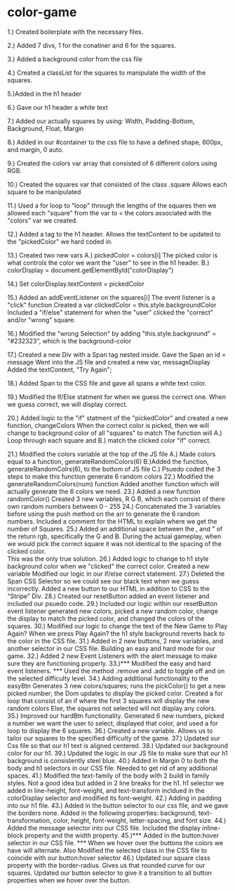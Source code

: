 # color-game

1.) Created boilerplate with the necessary files.

2.) Added 7 divs, 1 for the conatiner and 6 for the squares.

3.) Added a background color from the css file

4.) Created a classList for the squares to manipulate the width of the squares.

5.)Added in the h1 header

6.) Gave our h1 header a white text

7.) Added our actually squares by using:
    Width, Padding-Bottom, Background, Float, Margin

8.) Added in our #container to the css file to have a defined shape, 600px, and margin, 0 auto.

9.) Created the colors var array that consisted of 6 different colors using RGB.

10.) Created the squares var that consisted of the class .square
    Allows each square to be manipulated

11.) Used a for loop to "loop" through the lengths of the squares then we allowed each "square" from the var to = the colors associated with the "colors" var we created.

12.) Added a <span> tag to the h1 header.
    Allows the textContent to be updated to the "pickedColor" we hard coded in.

13.) Created two new vars
    A.) pickedColor = colors[i]
        The picked color is what controls the color we want the "user" to see in the h1 header.
    B.) colorDisplay = document.getElementById("colorDisplay")

14.) Set colorDisplay.textContent = pickedColor

15.) Added an addEventListener on the squares[i]
    The event listener is a "click" function
    Created a var clickedColor = this.style.backgroundColor
    Included a "if/else" statement for when the "user" clicked the "correct" and/or "wrong" square.

16.) Modified the "wrong Selection" by adding "this.style.background" = "#232323", which is the background-color

17.) Created a new Div with a Span tag nested inside.
    Gave the Span an id = message
    Went into the JS file and created  a new var, messageDisplay
    Added the textContent, "Try Again";

18.) Added Span to the CSS file and gave all spans a white text color.

19.) Modified the If/Else statment for when we guess the correct one.
    When we guess correct, we will display correct.

20.) Added logic to the "if" statment of the "pickedColor" and created a new function, changeColors
    When the correct color is picked, then we will change to background color of all "squares" to match
    The function will A.) Loop through each square and B.) match the clicked color "if" correct.

21.) Modified the colors variable at the top of the JS file
    A.) Made colors equal to a function, generateRandomColors(6)
    B.)Added the function, generateRandomColrs(6), to the bottom of JS file
    C.) Psuedo coded the 3 steps to make this function generate 6 random colors
22.) Modified the generateRandomColors(num) function
    Added another function which will actually generate the 6 colors we need.
23.) Added a new function randomColor()
    Created 3 new variables, R G B, which each consist of there own random numbers between 0 - 255
24.) Concatenated the 3 variables before using the push method on the arr to generate the 6 random numbers.
    Included a comment for the HTML to explain where we get the number of Squares.
25.) Added an additional space between the , and " of the return rgb, specifically the G and B.
    During the actual gameplay, when we would pick the correct square it was not identical to the spacing of the clicked color.  
    This was the only true solution.
26.) Added logic to change to h1 style background color when we "clicked" the correct color.
    Created a new variable
    Modified our logic in our if/else correct statement.
27.) Deleted the Span CSS Selector so we could see our black text when we guess incorrectly.
    Added a new button to our HTML in addition to CSS to the "Stripe" Div.
28.) Created our resetButton
    added an event listener and included our psuedo code.
29.) Included our logic within our resetButton event listener
    generated new colors, picked a new random color, change the display to match the picked color, and changed the colors of the squares.
30.) Modified our logic to change the text of the New Game to Play Again?
    When we press Play Again? the h1 style background reverts back to the color in the CSS file.
31.) Added in 2 new buttons, 2 new variables, and another selector in our CSS file.
    Building an easy and hard mode for our game.
32.) Added 2 new Event Listeners with the alert message to make sure they are functioning properly.
33.)*** Modified the easy and hard event listeners. ***
    Used the method .remove and .add to toggle off and on the selected difficulty level.
34.) Adding additional functionality to the easyBtn
    Generates 3 new colors/squares; runs the pickColor() to get a new picked number; the Dom updates to display the picked color.
    Created a for loop that consist of an if where the first 3 squares will display the new random colors
    Else, the squares not selected will not display any colors.
35.) Improved our hardBtn functionality.
    Generated 6 new numbers, picked a number we want the user to select, displayed that color, and used a for loop to display the 6 squares.
36.) Created a new variable.  Allows us to tailor our squares to the specified difficulty of the game.
37.) Updated our Css file so that our h1 text is aligned centered.
38.) Updated our background color for our h1.
39.) Updated the logic in our JS file to make sure that our h1 background is consistently steel blue.
40.) Added in Margin 0 to both the body and h1 selectors in our CSS file.  Needed to get rid of any additional spaces.
41.) Modified the text-family of the body with 2 build in family styles.
    Not a good idea but added in 2 line breaks for the h1.
    h1 selector we added in line-height, font-weight, and text-transform
    incldued in the colorDisplay selector and modified its font-weight.
42.) Adding in padding into our h1 file.
43.) Added in the button selector to our css file, and we gave the borders none.
    Added in the following properties: background, text-transformation, color, height, font-weight, letter-spacing, and font size.
44.) Added the message selector into our CSS file.
    Included the display inline-block property and the width property.
45.)*** Added in the button:hover selector in our CSS file. ***
    When we hover over the buttons the colors we have will alternate.
    Also Modified the selected class in the CSS file to coincide with our button:hover selector
46.) Updated our square class property with the border-radius.  Gives us that rounded curve for our squares.
    Updated our button selector to give it a transition to all button properties when we hover over the button.